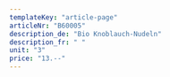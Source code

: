 ```yaml
---
templateKey: "article-page"
articleNr: "B60005"
description_de: "Bio Knoblauch-Nudeln"
description_fr: " "
unit: "3"
price: "13.--"
---
```

